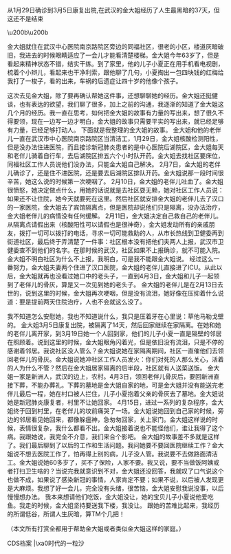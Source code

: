  

从1月29日确诊到3月5日康复出院,在武汉的金大姐经历了人生最黑暗的37天，但这还不是结束

\u200b\u200b

金大姐就住在武汉中心医院南京路院区旁边的同福社区，很老的小区，楼道灰暗破旧，我进去的时候眼睛适应了一会儿才能看清楚楼梯。金大姐今年63岁了，但是看起来精神状态不错，结实干练。到了家里，他的儿子小夏正在用手机看电视剧，梳着个小辫儿，看起来也干净利索，跟他聊了几句，小夏掏出一包四块钱的红梅给我打了一梭子，看的出来，车祸的后遗症让四十岁的他像个孩子。 

这次去见金大姐，除了要再确认帮她这件事，还想聊聊她的经历。金大姐还挺健谈，也有表达的欲望，我们聊了很多，加上之前的沟通，我逐渐的知道了金大姐这几个月的经历。我一直在思考，如何把金大姐的故事有力量的写出来，想了很久不得要领，现在一边写一边才明白，金大姐的故事只需要平实的写出来，就已经足够有力量，已经足够打动人。  下面就是我整理的金大姐的故事。  金大姐和他的老伴儿一直在武汉市中心医院南京路院区当清洁工，1月29日，金大姐核酸检测阳性，但是没办法住进医院，而且接诊新冠肺炎患者的是中心医院后湖院区，金大姐每天和老伴儿骑着自行车，去后湖院区排五六个小时队开药。金大姐去找社区要床位，同福社区工作人员说他们没办法，只能金大姐自己解决。  2月7日，金大姐的老伴儿确诊了，还是住不进医院，还是要去后湖院区排队开药。金大姐说那一段时间很辛苦，她这么说的时候第一次哽咽了。  2月10日，金大姐的老伴儿吐血了。金大姐很愤怒，她决定做点什么，用她的话说就是去社区耍无赖，她对社区工作人员说：如果还不让住院，她今天就要死在这里。然后社区就安排金大姐的老伴儿去了汉口的一家医院，金大姐去了宾馆隔离点，但是医院却说他们只是隔离，没办法治疗，金大姐老伴儿的病情没有任何缓解。  2月11日，金大姐决定自己救自己的老伴儿。从隔离点请假出来（核酸阳性可以请假也是很神奇），金大姐发动所有的亲戚朋友，拨打一切可以拨打的电话，寻求一切可能救助的人，从市长热线到卫健委再到街道社区，最后终于弄清楚了一件事：社区根本没有把他们夫两人上报，武汉市卫健委查不到他们的名字。在那时候的武汉，社区如果不上报确诊，就不可能入院。金大姐不明白社区为什么不上报，我明白，可是我不能跟金大姐说。  经过这么一番努力，金大姐夫妻两个住进了汉口医院，金大姐的老伴儿直接进了ICU。从此以后，金大姐就再也没看过她口中的老头子，一直到4月3日，金大姐和儿子一起领到了老伴儿的骨灰，算是又一次见到她的老头子。  金大姐的老伴儿是在2月13日去世的，说到这里的时候，金大姐再次哽咽，但是没有流泪，她好像在压抑着什么说道：要是提前两天住院治疗，人也不会就这么没了。 

我不知道怎么安慰她，我也不知道说什么，我只是压着牙在心里说：草他马勒戈壁的。  金大姐3月5日康复出院，被隔离了14天，然后回家继续在家隔离。在她和她的老伴儿离开家，到3月19日她一个人回到家，他们的儿子小夏一直是隔壁的邻居在照顾着。说到这里的时候，金大姐眼角闪着光，但是依旧没有流泪，只是不停的感谢着邻居。我说社区没人管么？金大姐说她在家隔离期间，社区一直催他们去领回老伴儿的骨灰。金大姐说她冲社区工作人员发火：你们对死的人那么关心，活着的人为什么不管？然后在金大姐居家隔离的后半段，社区就有人送菜送饭。  金大姐一家是新洲人，武汉的边上，农村。4月3日，领回老伴儿骨灰后，要回新洲直接下葬，不能办葬礼。下葬的墓地是金大姐自家的地，可是金大姐并没有能送完老伴儿最后一程，她在村口被人拦住，儿子小夏抱着父亲的骨灰去了墓地。金大姐说她是新冠肺炎康复者，村里不让她回家。  4月15日，进过一系列的复杂程序，金大姐终于回到村里，在老伴儿的坟前痛哭了一场。金大姐说她回到自己家的时候，旁边的邻居看见她回来，都像躲瘟神，急匆匆回家，关上家门。金大姐这样说的时候，表情很复杂，我什么都看不出。金大姐接着说也不能怪他们，谁让我得了这个病。我跟她说，我完全不介意，我们来合个影吧。   金大姐的故事差不多就是这样了。我们最后聊到了以后的工作和生活问题。我问她要不要回医院继续工作？金大姐说不想去医院工作了，怕再得上别的病，儿子没人管。我说要不去做路面清洁工。金大姐说她60多岁了，买不了保险，人家不要。我又说，要不当做饭阿姨或者打扫卫生啥的？当说完我就意识到不对，金大姐还没回答，我就叹了口气说这个也做不成，如果说了感染新冠的事情，人家肯定不要；如果不说，以后被人发现更是大麻烦。我想了好一会儿，完全没有头绪，很苦恼，金大姐安慰我说没事，以后慢慢想办法。  我本来想请他们吃饭，金大姐没让，她的宝贝儿子小夏说他爱吃鱼。我走的时候，金大姐坚持要送我下楼，我没让。  跟她的苦难比起来，我经历的所谓低谷，所谓人生灰暗，算TM个几把！ 

（本文所有打赏全都用于帮助金大姐或者类似金大姐这样的家庭。） 

CDS档案 |\xa0时代的一粒沙


